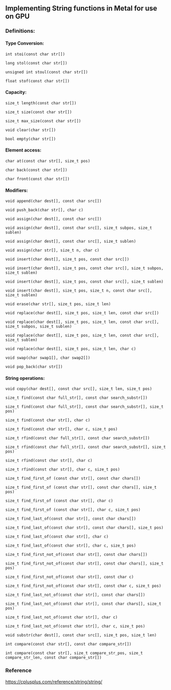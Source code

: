 ## Implementing String functions in Metal for use on GPU

### Definitions:

#### Type Conversion:
```int stoi(const char str[])```  

```long stol(const char str[])```  

```unsigned int stoul(const char str[])```  

```float stof(const char str[])```  

#### Capacity:
```size_t length(const char str[])```  

```size_t size(const char str[])```  

```size_t max_size(const char str[])```

```void clear(char str[])```  

```bool empty(char str[])```  

#### Element access:
```char at(const char str[], size_t pos)```  

```char back(const char str[])```  

```char front(const char str[])```  

#### Modifiers:
```void append(char dest[], const char src[])```  

```void push_back(char str[], char c)```  

```void assign(char dest[], const char src[])```  

```void assign(char dest[], const char src[], size_t subpos, size_t sublen)```  

```void assign(char dest[], const char src[], size_t sublen)```  

```void assign(char str[], size_t n, char c)```  

```void insert(char dest[], size_t pos, const char src[])```  

```void insert(char dest[], size_t pos, const char src[], size_t subpos, size_t sublen)```  

```void insert(char dest[], size_t pos, const char src[], size_t sublen)```  

```void insert(char dest[], size_t pos, size_t n, const char src[], size_t sublen)```  

```void erase(char str[], size_t pos, size_t len)```  

```void replace(char dest[], size_t pos, size_t len, const char src[])```  

```void replace(char dest[], size_t pos, size_t len, const char src[], size_t subpos, size_t sublen)```  

```void replace(char dest[], size_t pos, size_t len, const char src[], size_t sublen)```  

```void replace(char dest[], size_t pos, size_t len, char c)```  

```void swap(char swap1[], char swap2[])```  

```void pop_back(char str[])```  

#### String operations:
```void copy(char dest[], const char src[], size_t len, size_t pos)```  

```size_t find(const char full_str[], const char search_substr[])```  

```size_t find(const char full_str[], const char search_substr[], size_t pos)```  

```size_t find(const char str[], char c)```  

```size_t find(const char str[], char c, size_t pos)```  

```size_t rfind(const char full_str[], const char search_substr[])```  

```size_t rfind(const char full_str[], const char search_substr[], size_t pos)```  

```size_t rfind(const char str[], char c)```  

```size_t rfind(const char str[], char c, size_t pos)```  

```size_t find_first_of (const char str[], const char chars[])```  

```size_t find_first_of (const char str[], const char chars[], size_t pos)```  

```size_t find_first_of (const char str[], char c)```  

```size_t find_first_of (const char str[], char c, size_t pos)```  

```size_t find_last_of(const char str[], const char chars[])```  

```size_t find_last_of(const char str[], const char chars[], size_t pos)```  

```size_t find_last_of(const char str[], char c)```  

```size_t find_last_of(const char str[], char c, size_t pos)```  

```size_t find_first_not_of(const char str[], const char chars[])```  

```size_t find_first_not_of(const char str[], const char chars[], size_t pos)```  

```size_t find_first_not_of(const char str[], const char c)```  

```size_t find_first_not_of(const char str[], const char c, size_t pos)```  

```size_t find_last_not_of(const char str[], const char chars[])```  

```size_t find_last_not_of(const char str[], const char chars[], size_t pos)```  

```size_t find_last_not_of(const char str[], char c)```  

```size_t find_last_not_of(const char str[], char c, size_t pos)```  

```void substr(char dest[], const char src[], size_t pos, size_t len)```  

```int compare(const char str[], const char compare_str[])```  

```int compare(const char str[], size_t compare_str_pos, size_t compare_str_len, const char compare_str[])``` 

### Reference  
https://cplusplus.com/reference/string/string/
